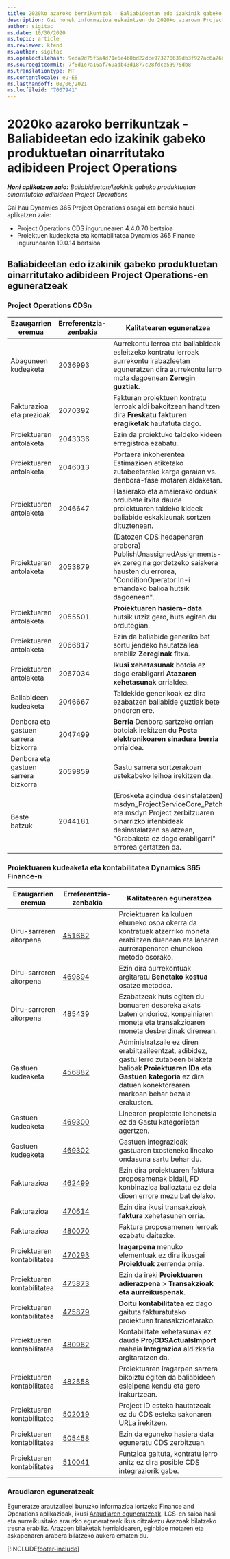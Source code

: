 ```yaml
---
title: 2020ko azaroko berrikuntzak - Baliabideetan edo izakinik gabeko produktuetan oinarritutako adibideen Project Operations
description: Gai honek informazioa eskaintzen du 2020ko azaroan Project Operations bertsioan eskuragarri dauden kalitate-eguneratzeei buruz, baliabideetan / stockean oinarritutako egoeretarako.
author: sigitac
ms.date: 10/30/2020
ms.topic: article
ms.reviewer: kfend
ms.author: sigitac
ms.openlocfilehash: 9eda9d75f5a4d71e6e4b8bd22dce973270639db3f927ac6a76be5b3c4303fc31
ms.sourcegitcommit: 7f8d1e7a16af769adb43d1877c28fdce53975db8
ms.translationtype: MT
ms.contentlocale: eu-ES
ms.lasthandoff: 08/06/2021
ms.locfileid: "7007941"
---
```

# <a name="whats-new-november-2020---project-operations-for-resourcenon-stocked-based-scenarios"></a>2020ko azaroko berrikuntzak - Baliabideetan edo izakinik gabeko produktuetan oinarritutako adibideen Project Operations

_**Honi aplikatzen zaio:** Baliabideetan/Izakinik gabeko produktuetan oinarritutako adibideen Project Operations_

Gai hau Dynamics 365 Project Operations osagai eta bertsio hauei aplikatzen zaie:

- Project Operations CDS ingurunearen 4.4.0.70 bertsioa
- Proiektuen kudeaketa eta kontabilitatea Dynamics 365 Finance ingurunearen 10.0.14 bertsioa

## <a name="updates-to-project-operations-for-resource-non-stocked-based-scenarios"></a>Baliabideetan edo izakinik gabeko produktuetan oinarritutako adibideen Project Operations-en eguneratzeak

### <a name="project-operations-on-cds"></a>Project Operations CDSn

| Ezaugarrien eremua                 | Erreferentzia-zenbakia | Kalitatearen eguneratzea                                                                                                                                                                    |
|------------------------------|------------------|-----------------------------------------------------------------------------------------------------------------------------------------------------------------------------------|
|   Abaguneen kudeaketa       | 2036993          | Aurrekontu lerroa eta baliabideak esleitzeko kontratu lerroak aurrekontu irabazleetan eguneratzen dira aurrekontu lerro mota dagoenean **Zeregin guztiak**.                                                 |
| Fakturazioa eta prezioak          | 2070392          | Fakturan proiektuen kontratu lerroak aldi bakoitzean handitzen dira **Freskatu fakturen eragiketak** hautatuta dago.                                                                         |
| Proiektuaren antolaketa             | 2043336          | Ezin da proiektuko taldeko kideen erregistroa ezabatu.                                                                                                                                  |
| Proiektuaren antolaketa             | 2046013          | Portaera inkoherentea Estimazioen etiketako zutabeetarako karga garaian vs. denbora-fase motaren aldaketan.                                                                                   |
| Proiektuaren antolaketa             | 2046647          | Hasierako eta amaierako orduak ordubete itxita daude proiektuaren taldeko kideek baliabide eskakizunak sortzen dituztenean.                                                                      |
| Proiektuaren antolaketa             | 2053879          | (Datozen CDS hedapenaren arabera) PublishUnassignedAssignments-ek zeregina gordetzeko saiakera hausten du errorea, "ConditionOperator.In-i emandako balioa hutsik dagoenean".                       |
| Proiektuaren antolaketa             | 2055501          | **Proiektuaren hasiera-data** hutsik utziz gero, huts egiten du ordutegian.                                                                                                      |
| Proiektuaren antolaketa             | 2066817          | Ezin da baliabide generiko bat sortu jendeko hautatzailea erabiliz **Zereginak** fitxa.                                                                                                   |
| Proiektuaren antolaketa             | 2067034          | **Ikusi xehetasunak** botoia ez dago erabilgarri **Atazaren xehetasunak** orrialdea.                                                                                                       |
| Baliabideen kudeaketa          | 2046667          | Taldekide generikoak ez dira ezabatzen baliabide guztiak bete ondoren ere.                                                                                                    |
| Denbora eta gastuen sarrera bizkorra | 2047499          | **Berria** Denbora sartzeko orrian botoiak irekitzen du **Posta elektronikoaren sinadura berria** orrialdea.                                                                                               |
| Denbora eta gastuen sarrera bizkorra | 2059859          | Gastu sarrera sortzerakoan ustekabeko leihoa irekitzen da.                                                                                                                         |
| Beste batzuk                        | 2044181          | (Erosketa agindua desinstalatzen) msdyn_ProjectServiceCore_Patch eta msdyn Project zerbitzuaren oinarrizko irtenbideak desinstalatzen saiatzean, "Grabaketa ez dago erabilgarri" errorea gertatzen da.  |

### <a name="project-management-and-accounting-in-dynamics-365-finance"></a>Proiektuaren kudeaketa eta kontabilitatea Dynamics 365 Finance-n

| Ezaugarrien eremua        | Erreferentzia-zenbakia | Kalitatearen eguneratzea                                                                                                                                                            |
|---------------------|------------------|---------------------------------------------------------------------------------------------------------------------------------------------------------------------------|
| Diru-sarreren aitorpena | [451662](https://fix.lcs.dynamics.com/Issue/Details/?bugId=451662)           | Proiektuaren kalkuluen ehuneko osoa okerra da kontratuak atzerriko moneta erabiltzen duenean eta lanaren aurrerapenaren ehunekoa metodo osorako.                     |
| Diru-sarreren aitorpena | [469894](https://fix.lcs.dynamics.com/Issue/Details/?bugId=469894)           | Ezin dira aurrekontuak argitaratu **Benetako kostua** osatze metodoa.                                                                                                    |
| Diru-sarreren aitorpena | [485439](https://fix.lcs.dynamics.com/Issue/Details/?bugId=485439)           | Ezabatzeak huts egiten du bonuaren desoreka akats baten ondorioz, konpainiaren moneta eta transakzioaren moneta desberdinak direnean.                                              |
| Gastuen kudeaketa  | [456882](https://fix.lcs.dynamics.com/Issue/Details/?bugId=456822)           | Administratzaile ez diren erabiltzaileentzat, adibidez, gastu lerro zutabeen bilaketa balioak **Proiektuaren IDa** eta **Gastuen kategoria** ez dira datuen konektorearen markoan behar bezala erakusten. |
| Gastuen kudeaketa  | [469300](https://fix.lcs.dynamics.com/Issue/Details/?bugId=469300)           | Linearen propietate lehenetsia ez da Gastu kategorietan agertzen.                                                                                                         |
| Gastuen kudeaketa  | [469302](https://fix.lcs.dynamics.com/Issue/Details/?bugId=469302)           | Gastuen integrazioak gastuaren txosteneko lineako ondasuna sartu behar du.                                                                                             |
| Fakturazioa           | [462499](https://fix.lcs.dynamics.com/Issue/Details/?bugId=462499)           | Ezin dira proiektuaren faktura proposamenak bidali, FD konbinazioa balioztatu ez dela dioen errore mezu bat delako.                                                    |
| Fakturazioa           | [470614](https://fix.lcs.dynamics.com/Issue/Details/?bugId=470614)           | Ezin dira ikusi transakzioak **faktura** xehetasunen orria.                                                                                                              |
| Fakturazioa           | [480070](https://fix.lcs.dynamics.com/Issue/Details/?bugId=480070)           | Faktura proposamenen lerroak ezabatu daitezke.                                                                                                                                  |
| Proiektuaren kontabilitatea  | [470293](https://fix.lcs.dynamics.com/Issue/Details/?bugId=470293)           | **Iragarpena** menuko elementuak ez dira ikusgai **Proiektuak** zerrenda orria.                                                                                                   |
| Proiektuaren kontabilitatea  | [475873](https://fix.lcs.dynamics.com/Issue/Details/?bugId=475873)           | Ezin da ireki **Proiektuaren adierazpena**   > **Transakzioak eta aurreikuspenak**.                                                                                                       |
| Proiektuaren kontabilitatea  | [475879](https://fix.lcs.dynamics.com/Issue/Details/?bugId=475879)           | **Doitu kontabilitatea** ez dago gaituta fakturatutako proiektuen transakzioetarako.                                                                                                  |
| Proiektuaren kontabilitatea  | [480962](https://fix.lcs.dynamics.com/Issue/Details/?bugId=480962)           | Kontabilitate xehetasunak ez daude **ProjCDSActualsImport** mahaia **Integrazioa** aldizkaria argitaratzen da.                                                  |
| Proiektuaren kontabilitatea  | [482558](https://fix.lcs.dynamics.com/Issue/Details/?bugId=482558)           | Proiektuaren iragarpen sarrera bikoiztu egiten da baliabideen esleipena kendu eta gero irakurtzean.                                                                            |
| Proiektuaren kontabilitatea  | [502019](https://fix.lcs.dynamics.com/Issue/Details/?bugId=502019)           | Project ID esteka hautatzeak ez du CDS esteka sakonaren URLa irekitzen.                                                                                                         |
| Proiektuaren kontabilitatea  | [505458](https://fix.lcs.dynamics.com/Issue/Details/?bugId=505458)           | Ezin da eguneko hasiera data eguneratu CDS zerbitzuan.                                                                                                                           |
| Proiektuaren kontabilitatea  | [510041](https://fix.lcs.dynamics.com/Issue/Details/?bugId=510041)           | Funtzioa gaituta, kontratu lerro anitz ez dira posible CDS integraziorik gabe.                                                                                   |

### <a name="regulatory-updates"></a>Araudiaren eguneratzeak
Eguneratze arautzaileei buruzko informazioa lortzeko Finance and Operations aplikazioak, ikusi [Araudiaren eguneratzeak](/dynamics365/finance/localizations/regulatory-updates). LCS-en saioa hasi eta aurreikusitako arauzko eguneratzeak ikus ditzakezu Arazoak bilatzeko tresna erabiliz. Arazoen bilaketak herrialdearen, eginbide motaren eta askapenaren arabera bilatzeko aukera ematen du.


[!INCLUDE[footer-include](../includes/footer-banner.md)]